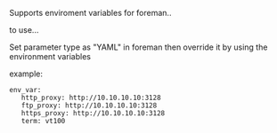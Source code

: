 Supports enviroment variables for foreman..


to use...

Set parameter type as "YAML" in foreman then override it by using the environment variables

example:

```
env_var:
   http_proxy: http://10.10.10.10:3128
   ftp_proxy: http://10.10.10.10:3128
   https_proxy: http://10.10.10.10:3128
   term: vt100
```
